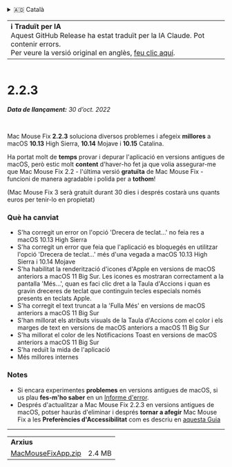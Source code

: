 <details>
<summary>🇦🇩 Català</summary>

[🇬🇧 English (GitHub Release)](https://github.com/noah-nuebling/mac-mouse-fix/releases/tag/2.2.3)\
**🇦🇩 Català**\
[🇩🇪 Deutsch](https://redirect.macmousefix.com/?target=mmf-release&tag=2.2.3&locale=de)\
[🇪🇸 Español](https://redirect.macmousefix.com/?target=mmf-release&tag=2.2.3&locale=es)\
[🇫🇷 Français](https://redirect.macmousefix.com/?target=mmf-release&tag=2.2.3&locale=fr)\
[🇮🇩 Indonesia](https://redirect.macmousefix.com/?target=mmf-release&tag=2.2.3&locale=id)\
[🇮🇹 Italiano](https://redirect.macmousefix.com/?target=mmf-release&tag=2.2.3&locale=it)\
[🇭🇺 Magyar](https://redirect.macmousefix.com/?target=mmf-release&tag=2.2.3&locale=hu)\
[🇳🇱 Nederlands](https://redirect.macmousefix.com/?target=mmf-release&tag=2.2.3&locale=nl)\
[🇵🇱 Polski](https://redirect.macmousefix.com/?target=mmf-release&tag=2.2.3&locale=pl)\
[🇧🇷 Português (Brasil)](https://redirect.macmousefix.com/?target=mmf-release&tag=2.2.3&locale=pt-BR)\
[🇵🇹 Português (Portugal)](https://redirect.macmousefix.com/?target=mmf-release&tag=2.2.3&locale=pt-PT)\
[🇷🇴 Română](https://redirect.macmousefix.com/?target=mmf-release&tag=2.2.3&locale=ro)\
[🇸🇪 Svenska](https://redirect.macmousefix.com/?target=mmf-release&tag=2.2.3&locale=sv)\
[🇻🇳 Tiếng Việt](https://redirect.macmousefix.com/?target=mmf-release&tag=2.2.3&locale=vi)\
[🇹🇷 Türkçe](https://redirect.macmousefix.com/?target=mmf-release&tag=2.2.3&locale=tr)\
[🇨🇿 Čeština](https://redirect.macmousefix.com/?target=mmf-release&tag=2.2.3&locale=cs)\
[🇬🇷 Ελληνικά](https://redirect.macmousefix.com/?target=mmf-release&tag=2.2.3&locale=el)\
[🇷🇺 Русский](https://redirect.macmousefix.com/?target=mmf-release&tag=2.2.3&locale=ru)\
[🇺🇦 Українська](https://redirect.macmousefix.com/?target=mmf-release&tag=2.2.3&locale=uk)\
[🇮🇱 עברית](https://redirect.macmousefix.com/?target=mmf-release&tag=2.2.3&locale=he)\
[🇸🇦 العربية](https://redirect.macmousefix.com/?target=mmf-release&tag=2.2.3&locale=ar)\
[🇮🇳 हिन्दी](https://redirect.macmousefix.com/?target=mmf-release&tag=2.2.3&locale=hi)\
[🇹🇭 ไทย](https://redirect.macmousefix.com/?target=mmf-release&tag=2.2.3&locale=th)\
[🇨🇳 中文 (简体)](https://redirect.macmousefix.com/?target=mmf-release&tag=2.2.3&locale=zh-Hans)\
[🇨🇳 中文 (繁體)](https://redirect.macmousefix.com/?target=mmf-release&tag=2.2.3&locale=zh-Hant)\
[🇭🇰 中文（香港)](https://redirect.macmousefix.com/?target=mmf-release&tag=2.2.3&locale=zh-HK)\
[🇯🇵 日本語](https://redirect.macmousefix.com/?target=mmf-release&tag=2.2.3&locale=ja)\
[🇰🇷 한국어](https://redirect.macmousefix.com/?target=mmf-release&tag=2.2.3&locale=ko)\
[Help translate Mac Mouse Fix to different languages!](https://github.com/noah-nuebling/mac-mouse-fix/discussions/731)
</details>
<table align=><td>
<b>ℹ️ Traduït per IA</b><br>
Aquest GitHub Release ha estat traduït per la IA Claude. Pot contenir errors.<br>
Per veure la versió original en anglès, <a href="https://github.com/noah-nuebling/mac-mouse-fix/releases/tag/2.2.3">feu clic aquí</a>.
</td></table>

<table></table>

# 2.2.3
***Data de llançament:** 30 d’oct. 2022*

<br>

Mac Mouse Fix **2.2.3** soluciona diversos problemes i afegeix **millores** a macOS **10.13** High Sierra, **10.14** Mojave i **10.15** Catalina.

Ha portat molt de **temps** provar i depurar l'aplicació en versions antigues de macOS, però estic molt **content** d'haver-ho fet ja que volia assegurar-me que Mac Mouse Fix 2.2 - l'última versió **gratuïta** de Mac Mouse Fix - funcioni de manera agradable i polida per a **tothom**!

(Mac Mouse Fix 3 serà gratuït durant 30 dies i després costarà uns quants euros per tenir-lo en propietat)

### Què ha canviat

- S'ha corregit un error on l'opció 'Drecera de teclat...' no feia res a macOS 10.13 High Sierra
- S'ha corregit un error que feia que l'aplicació es bloquegés en utilitzar l'opció 'Drecera de teclat...' més d'una vegada a macOS 10.13 High Sierra i 10.14 Mojave
- S'ha habilitat la renderització d'icones d'Apple en versions de macOS anteriors a macOS 11 Big Sur. Les icones es mostraran correctament a la pantalla 'Més...', quan es faci clic dret a la Taula d'Accions i quan es gravin dreceres de teclat que continguin tecles especials només presents en teclats Apple.
- S'ha corregit el text truncat a la 'Fulla Més' en versions de macOS anteriors a macOS 11 Big Sur
- S'han millorat els atributs visuals de la Taula d'Accions com el color i els marges de text en versions de macOS anteriors a macOS 11 Big Sur
- S'ha millorat el color de les Notificacions Toast en versions de macOS anteriors a macOS 11 Big Sur
- S'ha reduït la mida de l'aplicació
- Més millores internes

### Notes

- Si encara experimentes **problemes** en versions antigues de macOS, si us plau **fes-m'ho saber** en un [Informe d'error](https://noah-nuebling.github.io/mac-mouse-fix-feedback-assistant/?type=bug-report).
- Després d'actualitzar a Mac Mouse Fix 2.2.3 en versions antigues de macOS, potser hauràs d'eliminar i després **tornar a afegir** Mac Mouse Fix a les **Preferències d'Accessibilitat** com es descriu en [aquesta Guia](https://github.com/noah-nuebling/mac-mouse-fix/discussions/101)

---

<table align="start">
<tr>
    <td colspan=2>
        <b>Arxius</b>
    </td>
</tr>
<tr>
    <td><a href="https://github.com/noah-nuebling/mac-mouse-fix/releases/download/2.2.3/MacMouseFixApp.zip">MacMouseFixApp.zip</a></td>
    <td>2.4 MB</td>
</tr>
</table>